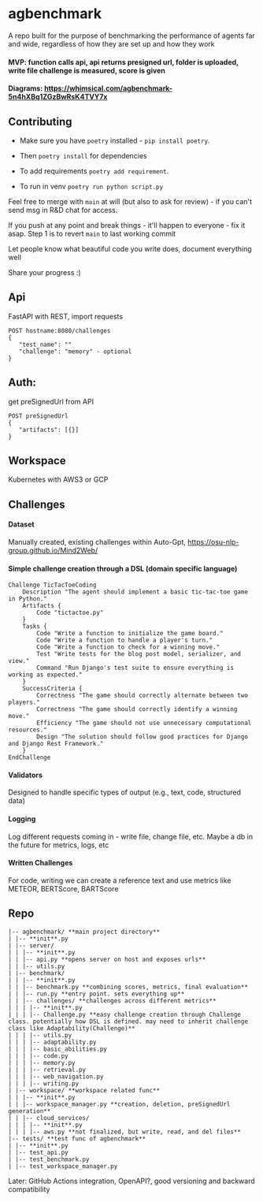 # agbenchmark

A repo built for the purpose of benchmarking the performance of agents far and wide, regardless of how they are set up and how they work

#### MVP: function calls api, api returns presigned url, folder is uploaded, write file challenge is measured, score is given

#### Diagrams: https://whimsical.com/agbenchmark-5n4hXBq1ZGzBwRsK4TVY7x

## Contributing

- Make sure you have `poetry` installed - `pip install poetry`.
- Then `poetry install` for dependencies

- To add requirements `poetry add requirement`.
- To run in venv `poetry run python script.py`

Feel free to merge with `main` at will (but also to ask for review) - if you can't send msg in R&D chat for access.

If you push at any point and break things - it'll happen to everyone - fix it asap. Step 1 is to revert `main` to last working commit

Let people know what beautiful code you write does, document everything well

Share your progress :)

## Api

FastAPI with REST, import requests

```
POST hostname:8080/challenges
{
   "test_name": ""
   "challenge": "memory" - optional
}
```

## Auth:

get preSignedUrl from API

```
POST preSignedUrl
{
   "artifacts": [{}]
}
```

## Workspace

Kubernetes with AWS3 or GCP

## Challenges

#### Dataset

Manually created, existing challenges within Auto-Gpt, https://osu-nlp-group.github.io/Mind2Web/

#### Simple challenge creation through a DSL (domain specific language)

```
Challenge TicTacToeCoding
    Description "The agent should implement a basic tic-tac-toe game in Python."
    Artifacts {
        Code "tictactoe.py"
    }
    Tasks {
        Code "Write a function to initialize the game board."
        Code "Write a function to handle a player's turn."
        Code "Write a function to check for a winning move."
        Test "Write tests for the blog post model, serializer, and view."
        Command "Run Django's test suite to ensure everything is working as expected."
    }
    SuccessCriteria {
        Correctness "The game should correctly alternate between two players."
        Correctness "The game should correctly identify a winning move."
        Efficiency "The game should not use unnecessary computational resources."
        Design "The solution should follow good practices for Django and Django Rest Framework."
    }
EndChallenge
```

#### Validators

Designed to handle specific types of output (e.g., text, code, structured data)

#### Logging

Log different requests coming in - write file, change file, etc. Maybe a db in the future for metrics, logs, etc

#### Written Challenges

For code, writing we can create a reference text and use metrics like METEOR, BERTScore, BARTScore

## Repo

```
|-- agbenchmark/ **main project directory**
| |-- **init**.py
| |-- server/
| | |-- **init**.py
| | |-- api.py **opens server on host and exposes urls**
| | |-- utils.py
| |-- benchmark/
| | |-- **init**.py
| | |-- benchmark.py **combining scores, metrics, final evaluation**
| | |-- run.py **entry point. sets everything up**
| | |-- challenges/ **challenges across different metrics**
| | | |-- **init**.py
| | | |-- Challenge.py **easy challenge creation through Challenge class. potentially how DSL is defined. may need to inherit challenge class like Adaptability(Challenge)**
| | | |-- utils.py
| | | |-- adaptability.py
| | | |-- basic_abilities.py
| | | |-- code.py
| | | |-- memory.py
| | | |-- retrieval.py
| | | |-- web_navigation.py
| | | |-- writing.py
| |-- workspace/ **workspace related func**
| | |-- **init**.py
| | |-- workspace_manager.py **creation, deletion, preSignedUrl generation**
| | |-- cloud_services/
| | | |-- **init**.py
| | | |-- aws.py **not finalized, but write, read, and del files**
|-- tests/ **test func of agbenchmark**
| |-- **init**.py
| |-- test_api.py
| |-- test_benchmark.py
| |-- test_workspace_manager.py
```

Later: GitHub Actions integration, OpenAPI?, good versioning and backward compatibility

